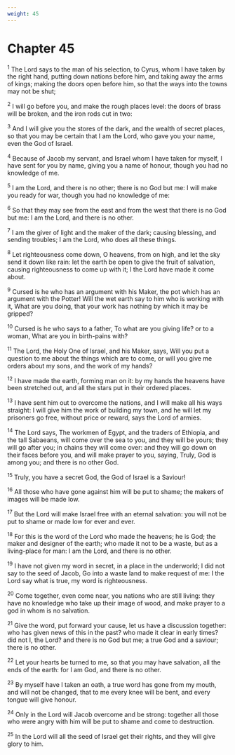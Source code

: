 ```yaml
---
weight: 45
---
```


# Chapter 45

<sup>1</sup> The Lord says to the man of his selection, to Cyrus, whom I have taken by the right hand, putting down nations before him, and taking away the arms of kings; making the doors open before him, so that the ways into the towns may not be shut; 

<sup>2</sup> I will go before you, and make the rough places level: the doors of brass will be broken, and the iron rods cut in two: 

<sup>3</sup> And I will give you the stores of the dark, and the wealth of secret places, so that you may be certain that I am the Lord, who gave you your name, even the God of Israel. 

<sup>4</sup> Because of Jacob my servant, and Israel whom I have taken for myself, I have sent for you by name, giving you a name of honour, though you had no knowledge of me. 

<sup>5</sup> I am the Lord, and there is no other; there is no God but me: I will make you ready for war, though you had no knowledge of me: 

<sup>6</sup> So that they may see from the east and from the west that there is no God but me: I am the Lord, and there is no other. 

<sup>7</sup> I am the giver of light and the maker of the dark; causing blessing, and sending troubles; I am the Lord, who does all these things. 

<sup>8</sup> Let righteousness come down, O heavens, from on high, and let the sky send it down like rain: let the earth be open to give the fruit of salvation, causing righteousness to come up with it; I the Lord have made it come about. 

<sup>9</sup> Cursed is he who has an argument with his Maker, the pot which has an argument with the Potter! Will the wet earth say to him who is working with it, What are you doing, that your work has nothing by which it may be gripped? 

<sup>10</sup> Cursed is he who says to a father, To what are you giving life? or to a woman, What are you in birth-pains with? 

<sup>11</sup> The Lord, the Holy One of Israel, and his Maker, says, Will you put a question to me about the things which are to come, or will you give me orders about my sons, and the work of my hands? 

<sup>12</sup> I have made the earth, forming man on it: by my hands the heavens have been stretched out, and all the stars put in their ordered places. 

<sup>13</sup> I have sent him out to overcome the nations, and I will make all his ways straight: I will give him the work of building my town, and he will let my prisoners go free, without price or reward, says the Lord of armies. 

<sup>14</sup> The Lord says, The workmen of Egypt, and the traders of Ethiopia, and the tall Sabaeans, will come over the sea to you, and they will be yours; they will go after you; in chains they will come over: and they will go down on their faces before you, and will make prayer to you, saying, Truly, God is among you; and there is no other God. 

<sup>15</sup> Truly, you have a secret God, the God of Israel is a Saviour! 

<sup>16</sup> All those who have gone against him will be put to shame; the makers of images will be made low. 

<sup>17</sup> But the Lord will make Israel free with an eternal salvation: you will not be put to shame or made low for ever and ever. 

<sup>18</sup> For this is the word of the Lord who made the heavens; he is God; the maker and designer of the earth; who made it not to be a waste, but as a living-place for man: I am the Lord, and there is no other. 

<sup>19</sup> I have not given my word in secret, in a place in the underworld; I did not say to the seed of Jacob, Go into a waste land to make request of me: I the Lord say what is true, my word is righteousness. 

<sup>20</sup> Come together, even come near, you nations who are still living: they have no knowledge who take up their image of wood, and make prayer to a god in whom is no salvation. 

<sup>21</sup> Give the word, put forward your cause, let us have a discussion together: who has given news of this in the past? who made it clear in early times? did not I, the Lord? and there is no God but me; a true God and a saviour; there is no other. 

<sup>22</sup> Let your hearts be turned to me, so that you may have salvation, all the ends of the earth: for I am God, and there is no other. 

<sup>23</sup> By myself have I taken an oath, a true word has gone from my mouth, and will not be changed, that to me every knee will be bent, and every tongue will give honour. 

<sup>24</sup> Only in the Lord will Jacob overcome and be strong: together all those who were angry with him will be put to shame and come to destruction. 

<sup>25</sup> In the Lord will all the seed of Israel get their rights, and they will give glory to him. 


